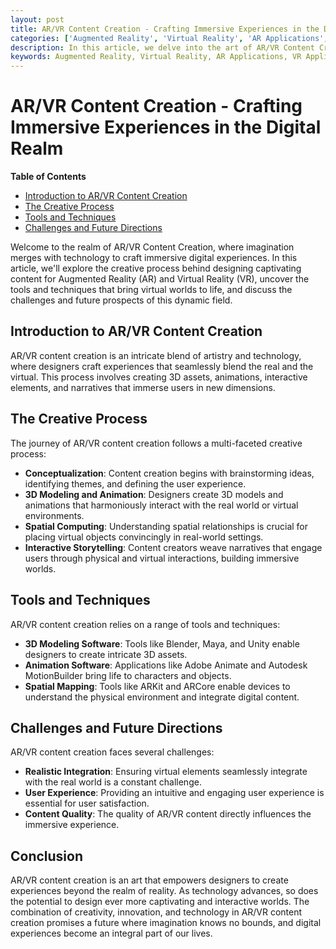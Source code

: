 ```yaml
---
layout: post
title: AR/VR Content Creation - Crafting Immersive Experiences in the Digital Realm
categories: ['Augmented Reality', 'Virtual Reality', 'AR Applications', 'VR Applications', 'Mixed Reality', 'AR/VR Content Creation']
description: In this article, we delve into the art of AR/VR Content Creation, understanding the creative process of designing immersive experiences in Augmented Reality (AR) and Virtual Reality (VR), and uncovering the tools and techniques that bring digital worlds to life.
keywords: Augmented Reality, Virtual Reality, AR Applications, VR Applications, Mixed Reality, AR/VR Content Creation
---
```

# AR/VR Content Creation - Crafting Immersive Experiences in the Digital Realm

**Table of Contents**

- [Introduction to AR/VR Content Creation](#introduction-to-arvr-content-creation)
- [The Creative Process](#the-creative-process)
- [Tools and Techniques](#tools-and-techniques)
- [Challenges and Future Directions](#challenges-and-future-directions)

Welcome to the realm of AR/VR Content Creation, where imagination merges with technology to craft immersive digital experiences. In this article, we'll explore the creative process behind designing captivating content for Augmented Reality (AR) and Virtual Reality (VR), uncover the tools and techniques that bring virtual worlds to life, and discuss the challenges and future prospects of this dynamic field.

## Introduction to AR/VR Content Creation

AR/VR content creation is an intricate blend of artistry and technology, where designers craft experiences that seamlessly blend the real and the virtual. This process involves creating 3D assets, animations, interactive elements, and narratives that immerse users in new dimensions.

## The Creative Process

The journey of AR/VR content creation follows a multi-faceted creative process:

- **Conceptualization**: Content creation begins with brainstorming ideas, identifying themes, and defining the user experience.
- **3D Modeling and Animation**: Designers create 3D models and animations that harmoniously interact with the real world or virtual environments.
- **Spatial Computing**: Understanding spatial relationships is crucial for placing virtual objects convincingly in real-world settings.
- **Interactive Storytelling**: Content creators weave narratives that engage users through physical and virtual interactions, building immersive worlds.

## Tools and Techniques

AR/VR content creation relies on a range of tools and techniques:

- **3D Modeling Software**: Tools like Blender, Maya, and Unity enable designers to create intricate 3D assets.
- **Animation Software**: Applications like Adobe Animate and Autodesk MotionBuilder bring life to characters and objects.
- **Spatial Mapping**: Tools like ARKit and ARCore enable devices to understand the physical environment and integrate digital content.

## Challenges and Future Directions

AR/VR content creation faces several challenges:

- **Realistic Integration**: Ensuring virtual elements seamlessly integrate with the real world is a constant challenge.
- **User Experience**: Providing an intuitive and engaging user experience is essential for user satisfaction.
- **Content Quality**: The quality of AR/VR content directly influences the immersive experience.

## Conclusion

AR/VR content creation is an art that empowers designers to create experiences beyond the realm of reality. As technology advances, so does the potential to design ever more captivating and interactive worlds. The combination of creativity, innovation, and technology in AR/VR content creation promises a future where imagination knows no bounds, and digital experiences become an integral part of our lives.
